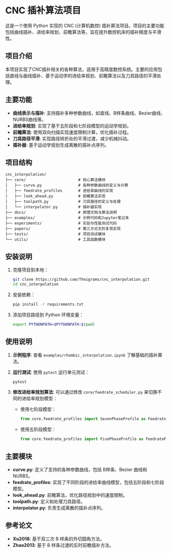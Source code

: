 # CNC 插补算法项目

这是一个使用 Python 实现的 CNC (计算机数控) 插补算法项目。项目的主要功能包括曲线插补、进给率规划、前瞻算法等，旨在提升数控机床的插补精度与平滑性。


## 项目介绍

本项目实现了CNC插补相关的各种算法，适用于高精度数控系统。主要的应用包括直线与曲线插补、基于运动学的进给率规划、前瞻算法以及刀具路径的平滑处理。

## 主要功能

- **曲线表示与插补**: 支持插补多种参数曲线，如直线、B样条曲线、Bezier曲线、NURBS曲线等。
- **进给率规划**: 实现了基于五阶段和七阶段模型的运动学规划。
- **前瞻算法**: 使用双向扫描实现速度限制计算，优化插补过程。
- **刀具路径平滑**: 实现路径转折处的平滑过渡，减少机械抖动。
- **插补器**: 基于运动学规划生成离散的插补点序列。

## 项目结构

```
cnc_interpolation/
├── core/                       # 核心算法模块
│   ├── curve.py                # 各种参数曲线的定义与计算
│   ├── feedrate_profiles       # 进给率曲线的实现
│   ├── look_ahead.py           # 前瞻算法实现
│   ├── toolpath.py             # 刀具路径的定义与处理
│   └── interpolator.py         # 插补器实现
├── docs/                       # 原理文档与算法说明
├── examples/                   # 示例代码和Jupyter笔记本
├── experiments/                # 实验与性能测试代码
├── papers/                     # 第三方论文的复现实现
├── tests/                      # 项目测试模块
└── utils/                      # 工具函数模块
```

## 安装说明

1. 克隆项目到本地：

   ```bash
   git clone https://github.com/Theigrams/cnc_interpolation.git
   cd cnc_interpolation
   ```

2. 安装依赖：

   ```bash
   pip install -r requirements.txt
   ```

3. 添加项目路径到 Python 环境变量：

   ```bash
   export PYTHONPATH=$PYTHONPATH:$(pwd)
   ```

## 使用说明

1. **示例程序**: 查看 `examples/rhombic_interpolation.ipynb` 了解基础的插补算法。

2. **运行测试**: 使用 `pytest` 运行单元测试：

   ```bash
   pytest
   ```

3. **修改进给率规划算法**: 可以通过修改 `core/feedrate_scheduler.py` 来切换不同的进给率规划模型：
   
   - 使用七阶段模型：

     ```python
     from core.feedrate_profiles import SevenPhaseProfile as FeedrateProfile
     ```

   - 使用五阶段模型：

     ```python
     from core.feedrate_profiles import FivePhaseProfile as FeedrateProfile
     ```

## 主要模块

- **curve.py**: 定义了支持的各种参数曲线，包括 B样条、Bezier 曲线和 NURBS。
- **feedrate_profiles**: 实现了不同阶段的进给率曲线模型，包括五阶段和七阶段模型。
- **look_ahead.py**: 前瞻算法，优化路径规划中的速度限制。
- **toolpath.py**: 定义和处理刀具路径。
- **interpolator.py**: 负责生成离散的插补点序列。

## 参考论文

- **Xu2018**: 基于双三次 B 样条的外切圆角方法。
- **Zhao2013**: 基于 B 样条过渡的实时前瞻插补方法。